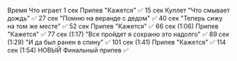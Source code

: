 Время	Что играет
1 сек	Припев "Кажется" ✅
15 сек	Куплет "Что смывает дождь" ✅
27 сек	"Помню на веранде с дедом" ✅
40 сек	"Теперь сижу на том же месте" ✅
52 сек	Припев "Кажется" ✅
66 сек (1:06)	Припев "Кажется" ✅
77 сек (1:17)	"Все пройдет я сохраню это надолго" ✅
89 сек (1:29)	"И да был ранен в спину" ✅
101 сек (1:41)	Припев "Кажется" ✅
114 сек (1:54)	НОВЫЙ Финальный припев ✅